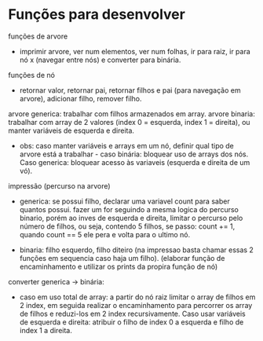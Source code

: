 # Funções para desenvolver

funções de arvore
- imprimir arvore, ver num elementos, ver num folhas, ir para raiz, ir para nó x (navegar entre nós) e converter para binária. 

funções de nó
- retornar valor, retornar pai, retornar filhos e pai (para navegação em arvore), adicionar filho, remover filho.

arvore generica: trabalhar com filhos armazenados em array.
arvore binaria: trabalhar com array de 2 valores (index 0 = esquerda, index 1 = direita), ou manter variáveis de esquerda e direita.

- obs: caso manter variáveis e arrays em um nó, definir qual  tipo de arvore está a trabalhar - caso binária: bloquear uso de arrays dos nós. Caso generica: bloquear acesso às variaveis (esquerda e direita de um vó).

impressão (percurso na arvore)
- generica: se possui filho, declarar uma variavel count para saber quantos possui. fazer um for seguindo a mesma logica do percurso binario, porém ao inves de esquerda e direita, limitar o percurso pelo número de filhos, ou seja, contendo 5 filhos, se passo: count += 1, quando count == 5 ele pera e volta para o ultimo nó.

- binaria: filho esquerdo, filho diteiro (na impressao basta chamar essas 2 funções em sequencia caso haja um filho).
(elaborar função de encaminhamento e utilizar os prints da propira função de nó)
    
converter generica -> binária:
- caso em uso total de array: a partir do nó raiz limitar o array de filhos em 2 index, em seguida realizar o encaminhamento para percorrer os array de filhos e reduzi-los em 2 index recursivamente. Caso usar variáveis de esquerda e direita: atribuir o filho de index 0 a esquerda e filho de index 1 a direita.
